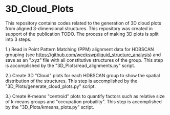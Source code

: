# 3D_Cloud_Plots
This repository contains codes related to the generation of 3D cloud plots from aligned 3-dimensional structures. This repository was created in support of the publication TODO. The process of making 3D plots is split into 3 steps.

1.) Read in Point Pattern Matching (PPM) alignment data for HDBSCAN grouping (see https://github.com/weekswp/liquid_structure_analysis) and save as an ".xyz" file with all constitutive structures of the group. This step is accomplished by the "3D_Plots/read_alignments.py" script.

2.) Create 3D "Cloud" plots for each HDBSCAN group to show the spatial distribution of the structures. This step is accomplished by the "3D_Plots/generate_cloud_plots.py" script.

3.) Create K-means "centroid" plots to quantify factors such as relative size of k-means groups and "occupation probaility". This step is accomplished by the "3D_Plots/kmeans_plots.py" script.
